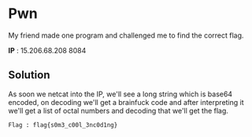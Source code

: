 # Pwn

My friend made one program and challenged me to find the correct flag.

**IP** :  15.206.68.208 8084

## Solution

As soon we netcat into the IP, we'll see a long string which is base64 encoded, on decoding we'll get a brainfuck code and after interpreting it
we'll get a list of octal numbers and decoding that we'll get the flag.

```
Flag : flag{s0m3_c00l_3nc0d1ng}
```



